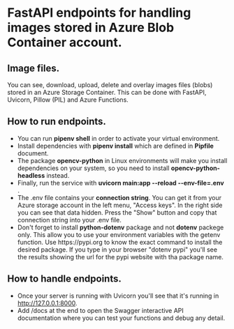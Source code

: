 # FastAPI endpoints for handling images stored in Azure Blob Container account.
## Image files.
You can see, download, upload, delete and overlay images files (blobs) stored in an Azure Storage Container.
This can be done with FastAPI, Uvicorn, Pillow (PIL) and Azure Functions.

## How to run endpoints.
<ul>
<li> You can run <strong>pipenv shell</strong> in order to activate your virtual environment. </li>
<li> Install dependencies with <strong>pipenv install</strong> which are defined in <strong>Pipfile</strong> document. </li>
<li> The package <strong>opencv-python</strong> in Linux environments will make you install dependencies on your system, so you need to install <strong>opencv-python-headless</strong> instead. </li>
<li> Finally, run the service with <strong>uvicorn main:app --reload --env-file=.env</strong> . </li>
<li> The .env file contains your <strong>connection string</strong>. You can get it from your Azure storage account in the left menu, "Access keys". In the right side you can see that data hidden. Press the "Show" button and copy that connection string into your .env file. 
<li>Don't forget to install <strong>python-dotenv</strong> package and not <strong>dotenv</strong> packege only. This allow you to use your environment variables with the getenv function. Use https://pypi.org to know the exact command to install the desired package. If you type in your browser "dotenv pypi" you'll see the results showing the url for the pypi website with tha package name. </li>
</ul>

## How to handle endpoints.
- Once your server is running with Uvicorn you'll see that it's running in http://127.0.0.1:8000.
- Add /docs at the end to open the Swagger interactive API documentation where you can test your functions and debug any detail.
